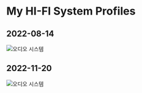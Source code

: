 # My HI-FI System Profiles

## 2022-08-14

![오디오 시스템](http://www.plantuml.com/plantuml/proxy?src=https://raw.githubusercontent.com/zebehn/zebehn.github.io/main/hifi-audio/system_220814.puml)

## 2022-11-20

![오디오 시스템](http://www.plantuml.com/plantuml/proxy?src=https://raw.githubusercontent.com/zebehn/zebehn.github.io/main/hifi-audio/system_221120.puml)
